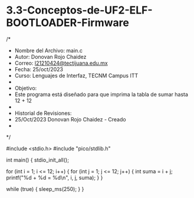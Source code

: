 # 3.3-Conceptos-de-UF2-ELF-BOOTLOADER-Firmware
/*
 * Nombre del Archivo: main.c
 * Autor:   Donovan Rojo Chaidez
 * Correo:  l21210424@tectijuana.edu.mx
 * Fecha:   25/oct/2023
 * Curso:   Lenguajes de Interfaz, TECNM Campus ITT
 * 
 * Objetivo:
 * Este programa está diseñado para que imprima la tabla de sumar hasta 12 + 12
 *
 * Historial de Revisiones:
 * 25/Oct/2023        Donovan Rojo Chaidez - Creado
 *
 */

#include <stdio.h>
#include "pico/stdlib.h"

int main() {
  stdio_init_all();

  for (int i = 1; i <= 12; i++) {
    for (int j = 1; j <= 12; j++) {
      int suma = i + j;
      printf("%d + %d = %d\n", i, j, suma);
    }
  }

  while (true) {
    sleep_ms(250);
  }
}
